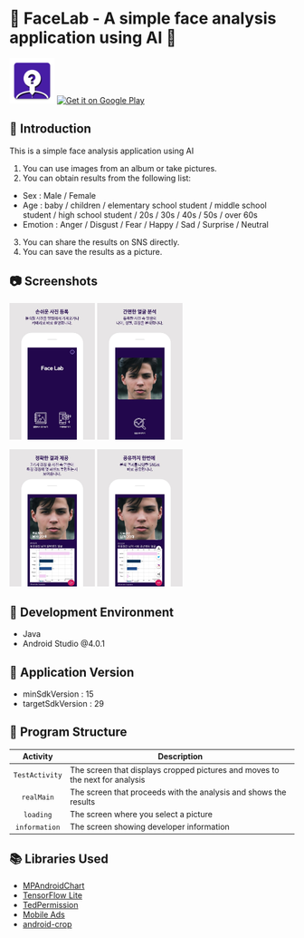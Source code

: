 # :mag_right: FaceLab - A simple face analysis application using AI :mag_right:
<img alt="Logo" src="app/src/main/res/mipmap-xxxhdpi/ic_launcher.png" width="80">

<a href='https://play.google.com/store/apps/details?id=com.FaceLab.facelab'>
<img src='https://simplemobiletools.com/assets/images/google-play.png' alt='Get it on Google Play' height=45/></a>

## :wave: Introduction
This is a simple face analysis application using AI
1. You can use images from an album or take pictures.
2. You can obtain results from the following list:
- Sex : Male / Female
- Age : baby / children / elementary school student / middle school student / high school student / 20s / 30s / 40s / 50s / over 60s
- Emotion : Anger / Disgust / Fear / Happy / Sad / Surprise / Neutral
3. You can share the results on SNS directly.
4. You can save the results as a picture.

## :camera: Screenshots
<img alt="Screenshot1" src="images/screenshot1.JPG" width="30%"> <img alt="Screenshot2" src="images/screenshot2.JPG" width="30%">

<img alt="Screenshot3" src="images/screenshot3.JPG" width="30%"> <img alt="Screenshot4" src="images/screenshot4.JPG" width="30%">

## :hammer: Development Environment
- Java
- Android Studio @4.0.1

## :bookmark: Application Version
- minSdkVersion : 15
- targetSdkVersion : 29

## :art: Program Structure
|         Activity         |                         Description                          |
| :----------------------: | ---------------------------------------------------------- |
|      `TestActivity`      |  The screen that displays cropped pictures and moves to the next for analysis  |
|        `realMain`        |  The screen that proceeds with the analysis and shows the results  |
|        `loading`         |  The screen where you select a picture  |
|       `information`      |  The screen showing developer information  |

## :books: Libraries Used
- [MPAndroidChart](https://github.com/PhilJay/MPAndroidChart)
- [TensorFlow Lite](https://github.com/tensorflow/tflite-support)
- [TedPermission](https://github.com/ParkSangGwon/TedPermission)
- [Mobile Ads](https://developers.google.com/ad-manager/mobile-ads-sdk/android/quick-start)
- [android-crop](https://github.com/jdamcd/android-crop)
